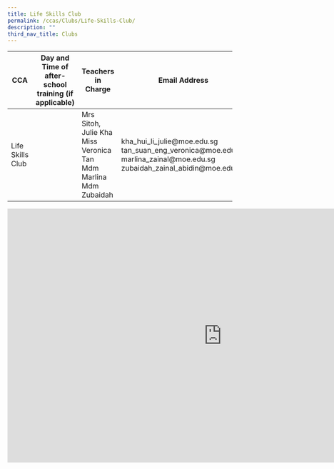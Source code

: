 ```yaml
---
title: Life Skills Club
permalink: /ccas/Clubs/Life-Skills-Club/
description: ""
third_nav_title: Clubs
---
```

<table class="tg">
<thead>
  <tr>
    <th class="tg-pg9x">CCA</th>
    <th class="tg-pg9x">Day and Time of after-school training (if applicable)</th>
    <th class="tg-pg9x">Teachers in Charge</th>
    <th class="tg-pg9x">Email Address</th>
  </tr>
</thead>
<tbody>
  <tr>
    <td class="tg-m9di">Life Skills Club</td>
    <td class="tg-m9di"></td>
    <td class="tg-m9di">Mrs Sitoh, Julie Kha<br>Miss Veronica Tan<br>Mdm Marlina<br>Mdm Zubaidah</td>
    <td class="tg-m9di">kha_hui_li_julie@moe.edu.sg<br>tan_suan_eng_veronica@moe.edu.sg<br>marlina_zainal@moe.edu.sg<br>zubaidah_zainal_abidin@moe.edu.sg</td>
  </tr>
</tbody>
</table>


<iframe allowfullscreen="true" height="569" width="960" frameborder="0" src="https://docs.google.com/presentation/d/e/2PACX-1vTG9713fqCMv_rE_9D454x4uW7ABVXjS1K7POYNAPQPMOsZb7cqbmyxhMQl_T4H1WLMSXJ7txNk_sxy/embed?start=false&amp;loop=false&amp;delayms=3000"></iframe>